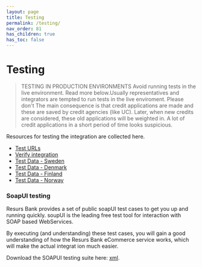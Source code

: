 ```yaml
---
layout: page
title: Testing
permalink: /testing/
nav_order: 81
has_children: true
has_toc: false
---
```


# Testing 

> TESTING IN PRODUCTION ENVIRONMENTS Avoid running tests in the live
> environment. Read more below.Usually representatives and integrators
> are tempted to run tests in the live enviroment. Please don't The main
> consequence is that credit applications are made and these are saved
> by credit agencies (like UC). Later, when new credits are considered,
> these old applications will be weighted in. A lot of credit
> applications in a short period of time looks suspicious.  

Resources for testing the integration are collected here.

- [Test URLs](/testing/test-urls/)
- [Verify integration](/testing/verify-integration/)
- [Test Data - Sweden](/testing/test-data---sweden/)
- [Test Data - Denmark](/testing/test-data---denmark/)
- [Test Data - Finland](/testing/test-data---finland/)
- [Test Data - Norway](/testing/test-data---norway/)

### SoapUI testing
Resurs Bank provides a set of public soapUI test cases to get you up and
running quickly. soupUI is the leading free test tool for interaction
with SOAP based WebServices.

By executing (and understanding) these test cases, you will gain a good
understanding of how the Resurs Bank eCommerce service works, which will
make the actual integrat ion much easier.

Download the SOAPUI testing suite here: [xml](soapui-testing-suite.xml).
